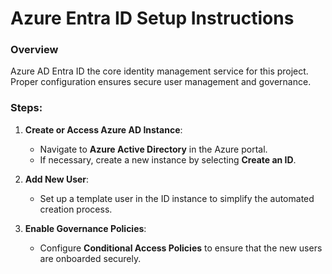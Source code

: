 # Azure Entra ID Setup Instructions

### Overview
Azure AD Entra ID the core identity management service for this project. Proper configuration ensures secure user management and governance.

### Steps:
1. **Create or Access Azure AD Instance**:
   - Navigate to **Azure Active Directory** in the Azure portal.
   - If necessary, create a new instance by selecting **Create an ID**.
   
2. **Add New User**:
   - Set up a template user in the ID instance to simplify the automated creation process.

3. **Enable Governance Policies**:
   - Configure **Conditional Access Policies** to ensure that the new users are onboarded securely.
